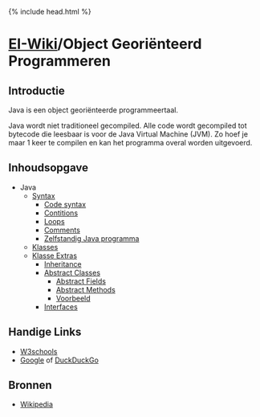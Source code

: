 {% include head.html %}
# [EI-Wiki](..)/Object Georiënteerd Programmeren
## Introductie
Java is een object georiënteerde programmeertaal.

Java wordt niet traditioneel gecompiled. Alle code wordt gecompiled tot bytecode die leesbaar is voor de Java Virtual Machine (JVM). Zo hoef je maar 1 keer te compilen en kan het programma overal worden uitgevoerd.

## Inhoudsopgave

* Java
    * [Syntax](Syntax)
         * [Code syntax](Syntax##code-syntax)
         * [Contitions](Syntax#conditions)
         * [Loops](Syntax#loops)
         * [Comments](Syntax#comments)
         * [Zelfstandig Java programma](Syntax##zelfstandig-java-programma)
    * [Klasses](Klasses)
    * [Klasse Extras](KlasseExtras)
        * [Inheritance](KlasseExtras#inheritance)
        * [Abstract Classes](KlasseExtras#abstract-classes)
            * [Abstract Fields](KlasseExtras#abstract-fields)
            * [Abstract Methods](KlasseExtras#abstract-methods)
            * [Voorbeeld](KlasseExtras#voorbeeld)
        * [Interfaces](KlasseExtras#interfaces)

## Handige Links
* [W3schools](https://www.w3schools.com/java/)
* [Google](https://www.google.com/) of [DuckDuckGo](https://www.duckduckgo.com)

## Bronnen
* [Wikipedia](https://en.wikipedia.org/wiki/Java_%28programming_language%29)
